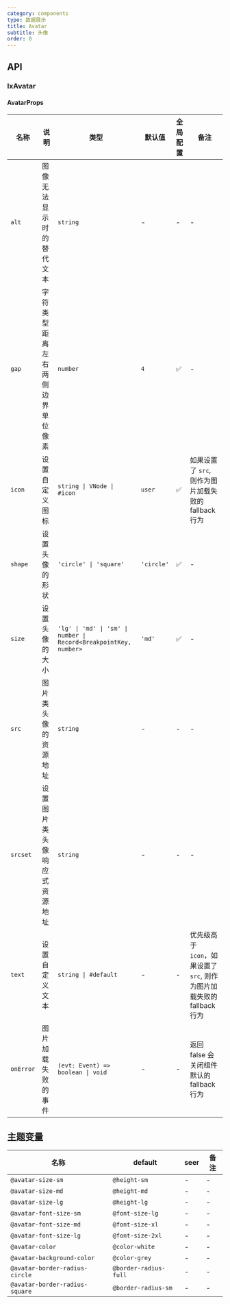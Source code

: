 ```yaml
---
category: components
type: 数据展示
title: Avatar
subtitle: 头像
order: 0
---
```


## API

### IxAvatar

#### AvatarProps

| 名称 | 说明 | 类型  | 默认值 | 全局配置 | 备注 |
| --- | --- | --- | --- | --- | --- |
| `alt` | 图像无法显示时的替代文本 | `string` | - | - | - |
| `gap` | 字符类型距离左右两侧边界单位像素 | `number` | `4` | ✅ | - |
| `icon` | 设置自定义图标 | `string \| VNode \| #icon` | `user` | ✅ | 如果设置了 `src`, 则作为图片加载失败的 fallback 行为 |
| `shape` | 设置头像的形状 | `'circle' \| 'square'` | `'circle'` | ✅ | - |
| `size` | 设置头像的大小 | `'lg' \| 'md' \| 'sm' \| number \| Record<BreakpointKey, number>` | `'md'` | ✅ | - |
| `src` | 图片类头像的资源地址 | `string` | - | - | - |
| `srcset` | 设置图片类头像响应式资源地址 | `string` | - | - | - |
| `text` | 设置自定义文本 | `string \| #default` | - | - | 优先级高于 `icon`，如果设置了 `src`, 则作为图片加载失败的 fallback 行为 |
| `onError` | 图片加载失败的事件 | `(evt: Event) => boolean \| void` | - | - | 返回 false 会关闭组件默认的 fallback 行为 |

<!--- insert less variable begin  --->
## 主题变量

| 名称 | default | seer | 备注 |
| --- | --- | --- | --- |
| `@avatar-size-sm` | `@height-sm` | - | - |
| `@avatar-size-md` | `@height-md` | - | - |
| `@avatar-size-lg` | `@height-lg` | - | - |
| `@avatar-font-size-sm` | `@font-size-lg` | - | - |
| `@avatar-font-size-md` | `@font-size-xl` | - | - |
| `@avatar-font-size-lg` | `@font-size-2xl` | - | - |
| `@avatar-color` | `@color-white` | - | - |
| `@avatar-background-color` | `@color-grey` | - | - |
| `@avatar-border-radius-circle` | `@border-radius-full` | - | - |
| `@avatar-border-radius-square` | `@border-radius-sm` | - | - |
<!--- insert less variable end  --->